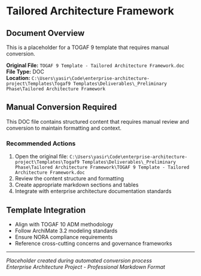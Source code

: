 # Tailored Architecture Framework

## Document Overview
This is a placeholder for a TOGAF 9 template that requires manual conversion.

**Original File:** `TOGAF 9 Template - Tailored Architecture Framework.doc`  
**File Type:** DOC  
**Location:** `C:\Users\yasir\Code\enterprise-architecture-project\Templates\Togaf9 Templates\Deliverables\_Preliminary Phase\Tailored Architecture Framework`

## Manual Conversion Required
This DOC file contains structured content that requires manual review and conversion to maintain formatting and context.

### Recommended Actions
1. Open the original file: `C:\Users\yasir\Code\enterprise-architecture-project\Templates\Togaf9 Templates\Deliverables\_Preliminary Phase\Tailored Architecture Framework\TOGAF 9 Template - Tailored Architecture Framework.doc`
2. Review the content structure and formatting
3. Create appropriate markdown sections and tables
4. Integrate with enterprise architecture documentation standards

## Template Integration
- Align with TOGAF 10 ADM methodology
- Follow ArchiMate 3.2 modeling standards  
- Ensure NORA compliance requirements
- Reference cross-cutting concerns and governance frameworks

---
*Placeholder created during automated conversion process*  
*Enterprise Architecture Project - Professional Markdown Format*
